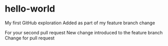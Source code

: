 # hello-world
My first GitHub exploration
Added as part of my feature branch change




For your second pull request
New change introduced to the feature branch
Change for pull request

